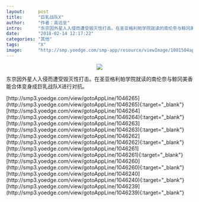 ```yaml
---
layout:     post
title:      "巨乳战队X"
author:     "作者：高远垒"
intro:      "东京因外星人入侵而遭受毁灭性打击。在圣亚格利帕学院就读的南伦奈与鲸冈美香能合体变身成巨乳战队X进行对抗。"
date:       "2018-02-14 12:17:22"
categories: "其他"
tags:       "X"
image:      "http://smp.yoedge.com/smp-app/resource/viewImage/1001504appline.png"
---
```

<div style="text-align: center">
<p><img src="http://smp.yoedge.com/smp-app/resource/viewImage/1001504appline.png"/></p>
</div>
<p class="post-meta">
<span>东京因外星人入侵而遭受毁灭性打击。在圣亚格利帕学院就读的南伦奈与鲸冈美香能合体变身成巨乳战队X进行对抗。</span>
</p>
[http://smp3.yoedge.com/view/gotoAppLine/1046265](http://smp3.yoedge.com/view/gotoAppLine/1046265){:target="_blank"}
[http://smp3.yoedge.com/view/gotoAppLine/1046264](http://smp3.yoedge.com/view/gotoAppLine/1046264){:target="_blank"}
[http://smp3.yoedge.com/view/gotoAppLine/1046263](http://smp3.yoedge.com/view/gotoAppLine/1046263){:target="_blank"}
[http://smp3.yoedge.com/view/gotoAppLine/1046262](http://smp3.yoedge.com/view/gotoAppLine/1046262){:target="_blank"}
[http://smp3.yoedge.com/view/gotoAppLine/1046261](http://smp3.yoedge.com/view/gotoAppLine/1046261){:target="_blank"}
[http://smp3.yoedge.com/view/gotoAppLine/1046260](http://smp3.yoedge.com/view/gotoAppLine/1046260){:target="_blank"}
[http://smp3.yoedge.com/view/gotoAppLine/1046240](http://smp3.yoedge.com/view/gotoAppLine/1046240){:target="_blank"}
[http://smp3.yoedge.com/view/gotoAppLine/1046239](http://smp3.yoedge.com/view/gotoAppLine/1046239){:target="_blank"}


